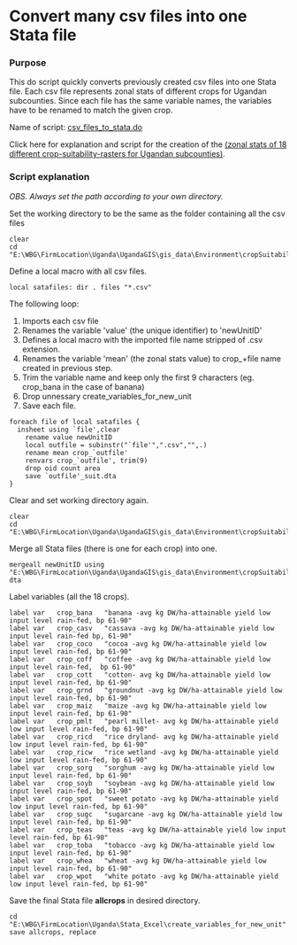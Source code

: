 # Convert many csv files into one Stata file

### Purpose
This do script quickly converts previously created csv files into one Stata file. Each csv file represents zonal stats of different crops for Ugandan subcounties. Since each file has the same variable names, the variables have to be renamed to match the given crop.

Name of script: [csv_files_to_stata.do](csv_files_to_stata.do)

Click here for explanation and script for the creation of the [(zonal stats of 18 different crop-suitability-rasters for Ugandan subcounties)](/../../Python/zonal_stats_crop_suitability/README.md).

### Script explanation
*OBS. Always set the path according to your own directory.*

Set the working directory to be the same as the folder containing all the csv files
```
clear
cd "E:\WBG\FirmLocation\Uganda\UgandaGIS\gis_data\Environment\cropSuitability_FAOGAEZ"
```
Define a local macro with all csv files.
```
local satafiles: dir . files "*.csv"
```
The following loop:
1. Imports each csv file
2. Renames the variable 'value' (the unique identifier) to 'newUnitID'
3. Defines a local macro with the imported file name stripped of .csv extension.
4. Renames the variable 'mean' (the zonal stats value) to crop_+file name created in previous step.
5. Trim the variable name and keep only the first 9 characters (eg. crop_bana in the case of banana)
6. Drop unnessary create_variables_for_new_unit
7. Save each file.
```
foreach file of local satafiles {
  insheet using `file',clear
	rename value newUnitID
	local outfile = subinstr("`file'",".csv","",.)
	rename mean crop_`outfile'
	renvars crop_`outfile', trim(9)
	drop oid count area
    save `outfile'_suit.dta
}
```
Clear and set working directory again.
```
clear
cd "E:\WBG\FirmLocation\Uganda\UgandaGIS\gis_data\Environment\cropSuitability_FAOGAEZ"
```
Merge all Stata files (there is one for each crop) into one.
```
mergeall newUnitID using "E:\WBG\FirmLocation\Uganda\UgandaGIS\gis_data\Environment\cropSuitability_FAOGAEZ", dta
```
Label variables (all the 18 crops).
```
label var	crop_bana	"banana -avg kg DW/ha-attainable yield low input level rain-fed, bp 61-90"
label var	crop_casv	"cassava -avg kg DW/ha-attainable yield low input level rain-fed bp, 61-90"
label var	crop_coco	"cocoa -avg kg DW/ha-attainable yield low input level rain-fed, bp 61-90"
label var	crop_coff	"coffee -avg kg DW/ha-attainable yield low input level rain-fed,  bp 61-90"
label var	crop_cott	"cotton- avg kg DW/ha-attainable yield low input level rain-fed, bp 61-90"
label var	crop_grnd	"groundnut -avg kg DW/ha-attainable yield low input level rain-fed, bp 61-90"
label var	crop_maiz	"maize -avg kg DW/ha-attainable yield low input level rain-fed, bp 61-90"
label var	crop_pmlt	"pearl millet- avg kg DW/ha-attainable yield low input level rain-fed, bp 61-90"
label var	crop_ricd	"rice dryland- avg kg DW/ha-attainable yield low input level rain-fed, bp 61-90"
label var	crop_ricw	"rice wetland -avg kg DW/ha-attainable yield low input level rain-fed, bp 61-90"
label var	crop_sorg	"sorghum -avg kg DW/ha-attainable yield low input level rain-fed, bp 61-90"
label var	crop_soyb	"soybean -avg kg DW/ha-attainable yield low input level rain-fed, bp 61-90"
label var	crop_spot	"sweet potato -avg kg DW/ha-attainable yield low input level rain-fed, bp 61-90"
label var	crop_sugc	"sugarcane -avg kg DW/ha-attainable yield low input level rain-fed, bp 61-90"
label var	crop_teas	"teas -avg kg DW/ha-attainable yield low input level rain-fed, bp 61-90"
label var	crop_toba	"tobacco -avg kg DW/ha-attainable yield low input level rain-fed, bp 61-90"
label var	crop_whea	"wheat -avg kg DW/ha-attainable yield low input level rain-fed, bp 61-90"
label var	crop_wpot	"white potato -avg kg DW/ha-attainable yield low input level rain-fed, bp 61-90"
```
Save the final Stata file **allcrops** in desired directory.
```
cd "E:\WBG\FirmLocation\Uganda\Stata_Excel\create_variables_for_new_unit"
save allcrops, replace
```
